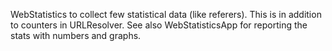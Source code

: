 WebStatistics to collect few statistical data (like referers). This is in addition to counters in URLResolver.  See also WebStatisticsApp for reporting the stats with numbers and graphs.

